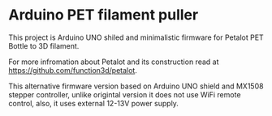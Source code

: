 # Arduino PET filament puller
This project is Arduino UNO shiled and minimalistic firmware for Petalot PET Bottle to 3D filament.

For more infromation about Petalot and its construction read at https://github.com/function3d/petalot.

This alternative firmware version based on Arduino UNO shield and MX1508 stepper controller, unlike origintal version it does not use WiFi remote control, also, it uses external 12-13V power supply.
